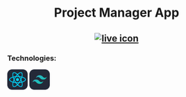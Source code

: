<div align="center" >
<h1>
Project Manager App
</h1> 
</div>

<div align="center">
 
</div>


## <div align="center" ><a href="https://filipw98.github.io/ProjectManagerApp/" target="_blank" rel="noreferrer"> <img src="https://github.com/FilipW98/ProjectManagerApp/public/live-icon.png" alt="live icon" width="80" height="40"/> </a>  </div>



### Technologies: 

 
 <img src="https://github.com/tandpfun/skill-icons/blob/main/icons/React-Dark.svg" alt="React icon" width="47" height="47"/>  <img src="https://github.com/tandpfun/skill-icons/blob/main/icons/TailwindCSS-Dark.svg" alt="Tailwind icon" width="47" height="47"/>
